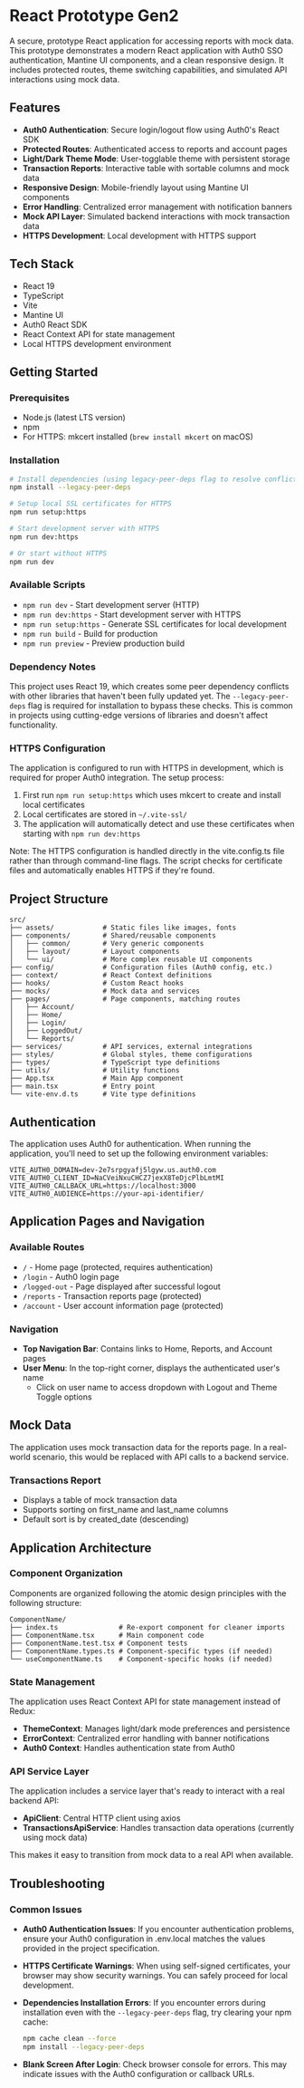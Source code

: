 # React Prototype Gen2

A secure, prototype React application for accessing reports with mock data. This prototype demonstrates a modern React application with Auth0 SSO authentication, Mantine UI components, and a clean responsive design. It includes protected routes, theme switching capabilities, and simulated API interactions using mock data.

## Features

- **Auth0 Authentication**: Secure login/logout flow using Auth0's React SDK
- **Protected Routes**: Authenticated access to reports and account pages
- **Light/Dark Theme Mode**: User-togglable theme with persistent storage
- **Transaction Reports**: Interactive table with sortable columns and mock data
- **Responsive Design**: Mobile-friendly layout using Mantine UI components
- **Error Handling**: Centralized error management with notification banners
- **Mock API Layer**: Simulated backend interactions with mock transaction data
- **HTTPS Development**: Local development with HTTPS support

## Tech Stack

- React 19
- TypeScript
- Vite
- Mantine UI
- Auth0 React SDK
- React Context API for state management
- Local HTTPS development environment

## Getting Started

### Prerequisites

- Node.js (latest LTS version)
- npm
- For HTTPS: mkcert installed (`brew install mkcert` on macOS)

### Installation

```bash
# Install dependencies (using legacy-peer-deps flag to resolve conflicts with React 19)
npm install --legacy-peer-deps

# Setup local SSL certificates for HTTPS
npm run setup:https

# Start development server with HTTPS
npm run dev:https

# Or start without HTTPS
npm run dev
```

### Available Scripts

- `npm run dev` - Start development server (HTTP)
- `npm run dev:https` - Start development server with HTTPS
- `npm run setup:https` - Generate SSL certificates for local development
- `npm run build` - Build for production
- `npm run preview` - Preview production build

### Dependency Notes

This project uses React 19, which creates some peer dependency conflicts with other libraries that haven't been fully updated yet. The `--legacy-peer-deps` flag is required for installation to bypass these checks. This is common in projects using cutting-edge versions of libraries and doesn't affect functionality.

### HTTPS Configuration

The application is configured to run with HTTPS in development, which is required for proper Auth0 integration. The setup process:

1. First run `npm run setup:https` which uses mkcert to create and install local certificates
2. Local certificates are stored in `~/.vite-ssl/`
3. The application will automatically detect and use these certificates when starting with `npm run dev:https`

Note: The HTTPS configuration is handled directly in the vite.config.ts file rather than through command-line flags. The script checks for certificate files and automatically enables HTTPS if they're found.

## Project Structure

```
src/
├── assets/            # Static files like images, fonts
├── components/        # Shared/reusable components
│   ├── common/        # Very generic components
│   ├── layout/        # Layout components
│   └── ui/            # More complex reusable UI components
├── config/            # Configuration files (Auth0 config, etc.)
├── context/           # React Context definitions
├── hooks/             # Custom React hooks
├── mocks/             # Mock data and services
├── pages/             # Page components, matching routes
│   ├── Account/
│   ├── Home/
│   ├── Login/
│   ├── LoggedOut/
│   └── Reports/
├── services/          # API services, external integrations
├── styles/            # Global styles, theme configurations
├── types/             # TypeScript type definitions
├── utils/             # Utility functions
├── App.tsx            # Main App component
├── main.tsx           # Entry point
└── vite-env.d.ts      # Vite type definitions
```

## Authentication

The application uses Auth0 for authentication. When running the application, you'll need to set up the following environment variables:

```
VITE_AUTH0_DOMAIN=dev-2e7srpgyafj5lgyw.us.auth0.com
VITE_AUTH0_CLIENT_ID=NaCVeiNxuCHCZ7jexX8TeDjcPlbLmtMI
VITE_AUTH0_CALLBACK_URL=https://localhost:3000
VITE_AUTH0_AUDIENCE=https://your-api-identifier/
```

## Application Pages and Navigation

### Available Routes

- `/` - Home page (protected, requires authentication)
- `/login` - Auth0 login page
- `/logged-out` - Page displayed after successful logout
- `/reports` - Transaction reports page (protected)
- `/account` - User account information page (protected)

### Navigation

- **Top Navigation Bar**: Contains links to Home, Reports, and Account pages
- **User Menu**: In the top-right corner, displays the authenticated user's name
  - Click on user name to access dropdown with Logout and Theme Toggle options

## Mock Data

The application uses mock transaction data for the reports page. In a real-world scenario, this would be replaced with API calls to a backend service.

### Transactions Report

- Displays a table of mock transaction data
- Supports sorting on first_name and last_name columns
- Default sort is by created_date (descending)

## Application Architecture

### Component Organization

Components are organized following the atomic design principles with the following structure:

```
ComponentName/
├── index.ts               # Re-export component for cleaner imports
├── ComponentName.tsx      # Main component code
├── ComponentName.test.tsx # Component tests
├── ComponentName.types.ts # Component-specific types (if needed)
└── useComponentName.ts    # Component-specific hooks (if needed)
```

### State Management

The application uses React Context API for state management instead of Redux:

- **ThemeContext**: Manages light/dark mode preferences and persistence
- **ErrorContext**: Centralized error handling with banner notifications
- **Auth0 Context**: Handles authentication state from Auth0

### API Service Layer

The application includes a service layer that's ready to interact with a real backend API:

- **ApiClient**: Central HTTP client using axios
- **TransactionsApiService**: Handles transaction data operations (currently using mock data)

This makes it easy to transition from mock data to a real API when available.

## Troubleshooting

### Common Issues

- **Auth0 Authentication Issues**: If you encounter authentication problems, ensure your Auth0 configuration in .env.local matches the values provided in the project specification.

- **HTTPS Certificate Warnings**: When using self-signed certificates, your browser may show security warnings. You can safely proceed for local development.

- **Dependencies Installation Errors**: If you encounter errors during installation even with the `--legacy-peer-deps` flag, try clearing your npm cache:
  ```bash
  npm cache clean --force
  npm install --legacy-peer-deps
  ```

- **Blank Screen After Login**: Check browser console for errors. This may indicate issues with the Auth0 configuration or callback URLs.